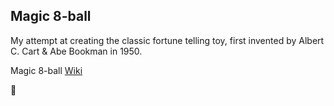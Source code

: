 ## Magic 8-ball
My attempt at creating the classic fortune telling toy, first invented by Albert C. Cart & Abe Bookman in 1950.

Magic 8-ball [Wiki](https://en.wikipedia.org/wiki/Magic_8-Ball)

:crystal_ball: